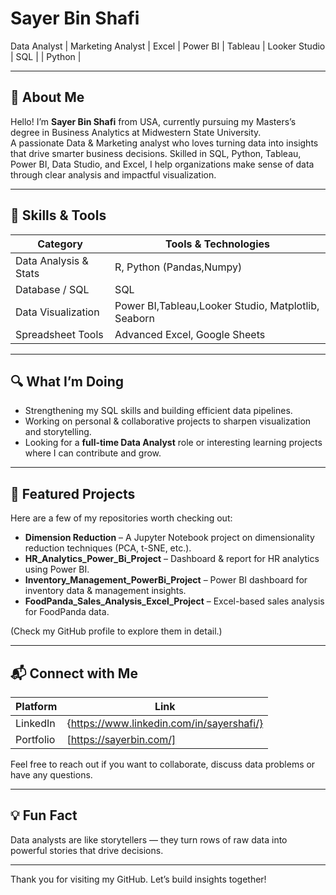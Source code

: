 # Sayer Bin Shafi  
Data Analyst | Marketing Analyst | Excel | Power BI | Tableau | Looker Studio | SQL | | Python |  

---

## 🎯 About Me  
Hello! I’m **Sayer Bin Shafi** from USA, currently pursuing my Masters’s degree in Business Analytics at Midwestern State University.  
A passionate Data & Marketing analyst who loves turning data into insights that drive smarter business decisions. 
Skilled in SQL, Python, Tableau, Power BI, Data Studio, and Excel, 
I help organizations make sense of data through clear analysis and impactful visualization.

---

## 🧰 Skills & Tools  
| Category                | Tools & Technologies                            |
|-------------------------|------------------------------------------------|
| Data Analysis & Stats   | R, Python (Pandas,Numpy)               |
| Database / SQL          | SQL|
| Data Visualization      | Power BI,Tableau,Looker Studio, Matplotlib, Seaborn|
| Spreadsheet Tools       | Advanced Excel, Google Sheets                  |   |

---

## 🔍 What I’m Doing  
- Strengthening my SQL skills and building efficient data pipelines.  
- Working on personal & collaborative projects to sharpen visualization and storytelling.  
- Looking for a **full-time Data Analyst** role or interesting learning projects where I can contribute and grow.

---

## 📂 Featured Projects  
Here are a few of my repositories worth checking out:  
- **Dimension Reduction** – A Jupyter Notebook project on dimensionality reduction techniques (PCA, t-SNE, etc.).  
- **HR_Analytics_Power_Bi_Project** – Dashboard & report for HR analytics using Power BI.  
- **Inventory_Management_PowerBi_Project** – Power BI dashboard for inventory data & management insights.  
- **FoodPanda_Sales_Analysis_Excel_Project** – Excel-based sales analysis for FoodPanda data.

(Check my GitHub profile to explore them in detail.)

---

## 📬 Connect with Me  
| Platform      | Link                                               |
|---------------|----------------------------------------------------|
| LinkedIn      | {https://www.linkedin.com/in/sayershafi/} |
| Portfolio     | [https://sayerbin.com/]           |

Feel free to reach out if you want to collaborate, discuss data problems or have any questions.

---

## 💡 Fun Fact  
Data analysts are like storytellers — they turn rows of raw data into powerful stories that drive decisions.

---

Thank you for visiting my GitHub. Let’s build insights together!
